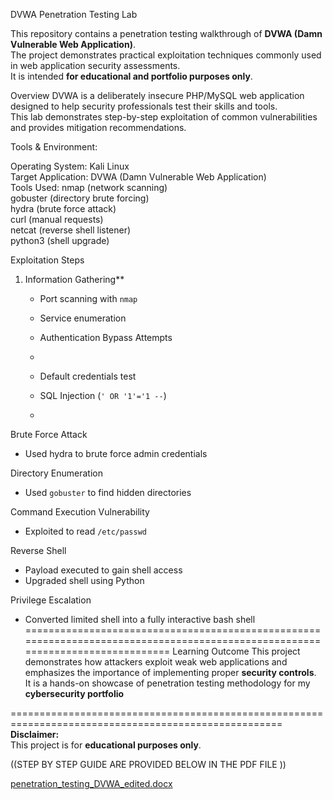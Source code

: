 DVWA Penetration Testing Lab

This repository contains a penetration testing walkthrough of **DVWA (Damn Vulnerable Web Application)**.  
The project demonstrates practical exploitation techniques commonly used in web application security assessments.  
It is intended **for educational and portfolio purposes only**.

 Overview
DVWA is a deliberately insecure PHP/MySQL web application designed to help security professionals test their skills and tools.  
This lab demonstrates step-by-step exploitation of common vulnerabilities and provides mitigation recommendations.

 Tools & Environment:
 
Operating System: Kali Linux  
Target Application: DVWA (Damn Vulnerable Web Application)  
Tools Used:
 nmap (network scanning)  
gobuster (directory brute forcing)  
hydra  (brute force attack)  
curl (manual requests)  
netcat  (reverse shell listener)  
python3 (shell upgrade)  

Exploitation Steps
1. Information Gathering**  
   - Port scanning with `nmap`  
   - Service enumeration
  
   - Authentication Bypass Attempts
   - 
   - Default credentials test  
   - SQL Injection (`' OR '1'='1 --`)
  
   - 
Brute Force Attack
   - Used hydra to brute force admin credentials  

Directory Enumeration

   - Used `gobuster` to find hidden directories  

Command Execution Vulnerability

   - Exploited to read `/etc/passwd`  

Reverse Shell
   - Payload executed to gain shell access  
   - Upgraded shell using Python  

Privilege Escalation

   - Converted limited shell into a fully interactive bash shell
===============================================================================================================================
Learning Outcome
This project demonstrates how attackers exploit weak web applications and emphasizes the importance of implementing proper **security controls**.  
It is a hands-on showcase of penetration testing methodology for my **cybersecurity portfolio**

=====================================================================================================
**Disclaimer:**  
This project is for **educational purposes only**.  




((STEP BY STEP GUIDE ARE PROVIDED BELOW IN THE PDF FILE ))


[penetration_testing_DVWA_edited.docx](https://github.com/user-attachments/files/21940049/penetration_testing_DVWA_edited.docx)




